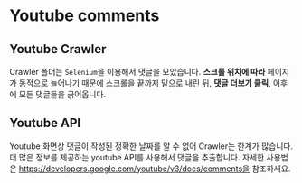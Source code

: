 # Youtube comments

## Youtube Crawler

Crawler 폴더는 `Selenium`을 이용해서 댓글을 모았습니다. **스크롤 위치에 따라** 페이지가 동적으로 늘어나기 때문에 스크롤을 끝까지 밑으로 내린 뒤, **댓글 더보기 클릭**, 이후에 모든 댓글들을 긁어옵니다.

## Youtube API

Youtube 화면상 댓글이 작성된 정확한 날짜를 알 수 없어 Crawler는 한계가 많습니다. 더 많은 정보를 제공하는 youtube API를 사용해서 댓글을 추출합니다. 자세한 사용법은 https://developers.google.com/youtube/v3/docs/comments을 참조하세요.
